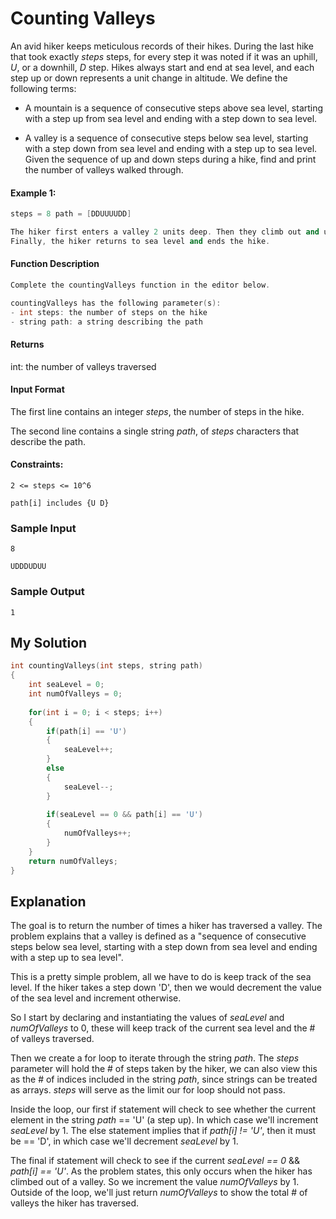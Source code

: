 # Counting Valleys

An avid hiker keeps meticulous records of their hikes. During the last hike that took exactly *steps* steps, for every step it was noted if it was an uphill, *U*, or a downhill, *D* step. Hikes always start and end at sea level, and each step up or down represents a unit change in altitude. We define the following terms:

- A mountain is a sequence of consecutive steps above sea level, starting with a step up from sea level and ending with a step down to sea level.

- A valley is a sequence of consecutive steps below sea level, starting with a step down from sea level and ending with a step up to sea level.
Given the sequence of up and down steps during a hike, find and print the number of valleys walked through.

#### Example 1:

```c++
steps = 8 path = [DDUUUUDD]

The hiker first enters a valley 2 units deep. Then they climb out and up onto a mountain 2 units high. 
Finally, the hiker returns to sea level and ends the hike.
```


#### Function Description

```c++
Complete the countingValleys function in the editor below.

countingValleys has the following parameter(s):
- int steps: the number of steps on the hike
- string path: a string describing the path
```

#### Returns
int: the number of valleys traversed


#### Input Format
The first line contains an integer *steps*, the number of steps in the hike.

The second line contains a single string *path*, of *steps* characters that describe the path.

#### Constraints:
`2 <= steps <= 10^6`

`path[i] includes {U D}`


### Sample Input
`8`

`UDDDUDUU`

### Sample Output
`1`

## My Solution

```c++
int countingValleys(int steps, string path)
{
    int seaLevel = 0;
    int numOfValleys = 0;
    
    for(int i = 0; i < steps; i++)
    {
        if(path[i] == 'U')
        {
            seaLevel++;
        }
        else
        {
            seaLevel--;
        }
        
        if(seaLevel == 0 && path[i] == 'U')
        {
            numOfValleys++;
        }
    }
    return numOfValleys;
}
```

## Explanation

The goal is to return the number of times a hiker has traversed a valley. The problem explains that a valley is defined as a "sequence of consecutive steps below sea level, starting with a step down from sea level and ending with a step up to sea level". 

This is a pretty simple problem, all we have to do is keep track of the sea level. If the hiker takes a step down 'D', then we would decrement the value of the sea level and increment otherwise.

So I start by declaring and instantiating the values of *seaLevel* and *numOfValleys* to 0, these will keep track of the current sea level and the # of valleys traversed.

Then we create a for loop to iterate through the string *path*. The *steps* parameter will hold the # of steps taken by the hiker, we can also view this as the # of indices included in the string *path*, since strings can be treated as arrays. *steps* will serve as the limit our for loop should not pass.

Inside the loop, our first if statement will check to see whether the current element in the string *path* == 'U' (a step up). In which case we'll increment *seaLevel* by 1.
The else statement implies that if *path[i] != 'U'*, then it must be == 'D', in which case we'll decrement *seaLevel* by 1.

The final if statement will check to see if the current *seaLevel == 0* && *path[i] == 'U'*. As the problem states, this only occurs when the hiker has climbed out of a valley. So we increment the value *numOfValleys* by 1. Outside of the loop, we'll just return *numOfValleys* to show the total # of valleys the hiker has traversed.

